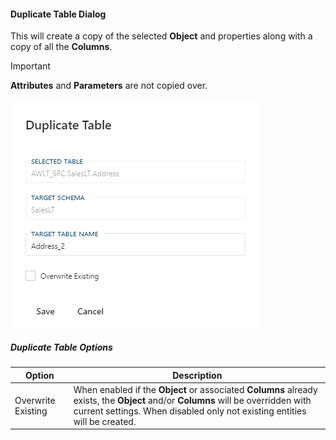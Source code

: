 #### Duplicate Table Dialog

This will create a copy of the selected **Object** and properties along with a copy of all the **Columns**.

> [!IMPORTANT]
> **Attributes** and **Parameters** are not copied over.

![Duplicate Table Dialog - mtb-20-image](../../static/img/bimlflex-dialog-duplicate-table.png "Duplicate Table Dialog")

##### Duplicate Table Options

| Option | Description |
| ------ | ----------- |
| Overwrite Existing | When enabled if the **Object** or associated **Columns** already exists, the **Object** and/or **Columns** will be overridden with current settings.  When disabled only not existing entities will be created. |

